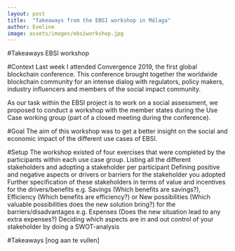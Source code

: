 ```yaml
---
layout: post
title:  "Takeaways from the EBSI workshop in Málaga"
author: Eveline
image: assets/images/ebsiworkshop.jpg
---
```


#Takeaways EBSI workshop

#Context
Last week I attended Convergence 2019, the first global blockchain conference. This conference brought together the worldwide blockchain community for an intense dialog with regulators, policy makers, industry influencers and members of the social impact community.

As our task within the EBSI project is to work on a social assessment, we proposed to conduct a workshop with the member states during the Use Case working group (part of a closed meeting during the conference).

#Goal
The aim of this workshop was to get a better insight on the social and economic impact of the different use cases of EBSI.

#Setup
The workshop existed of four exercises that were completed by the participants within each use case group.
Listing all the different stakeholders and adopting a stakeholder per participant
Defining positive and negative aspects or drivers or barriers for the stakeholder you adopted
Further specification of these stakeholders in terms of value and incentives
for the drivers/benefits 
e.g. Savings (Which benefits are savings?), Efficiency (Which benefits are efficiency?) or New possibilities (Which valuable possibilities does the new solution bring?) 
for the barriers/disadvantages e.g. Expenses (Does the new situation lead to any extra expenses?)
Deciding which aspects are in and out control of your stakeholder by doing a SWOT-analysis

#Takeaways 
[nog aan te vullen]
